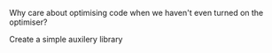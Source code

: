 Why care about optimising code when we haven't even turned on the optimiser?

Create a simple auxilery library

